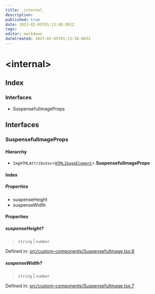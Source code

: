 ```yaml
---
title: _internal_
description: 
published: true
date: 2023-02-05T01:13:40.091Z
tags: 
editor: markdown
dateCreated: 2023-02-05T01:13:38.003Z
---
```


# \<internal\>

## Index

### Interfaces

- SuspensefulImageProps

## Interfaces

### SuspensefulImageProps

#### Hierarchy

- `ImgHTMLAttributes`\<[`HTMLImageElement`]( https://developer.mozilla.org/en-US/docs/Web/API/HTMLImageElement )\>.**SuspensefulImageProps**

#### Index

##### Properties

- suspenseHeight
- suspenseWidth

#### Properties

##### suspenseHeight?

> `string` \| `number`

Defined in:  [src/custom-components/SuspensefulImage.tsx:8](https://github.com/SteamDeckHomebrew/decky-frontend-lib/blob/-/src/custom-components/SuspensefulImage.tsx#L8)

##### suspenseWidth?

> `string` \| `number`

Defined in:  [src/custom-components/SuspensefulImage.tsx:7](https://github.com/SteamDeckHomebrew/decky-frontend-lib/blob/-/src/custom-components/SuspensefulImage.tsx#L7)
